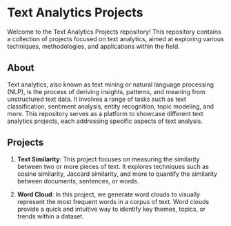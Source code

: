 # Text Analytics Projects

Welcome to the Text Analytics Projects repository! This repository contains a collection of projects focused on text analytics, aimed at exploring various techniques, methodologies, and applications within the field.

## About

Text analytics, also known as text mining or natural language processing (NLP), is the process of deriving insights, patterns, and meaning from unstructured text data. It involves a range of tasks such as text classification, sentiment analysis, entity recognition, topic modeling, and more. This repository serves as a platform to showcase different text analytics projects, each addressing specific aspects of text analysis.

## Projects

1. **Text Similarity**: This project focuses on measuring the similarity between two or more pieces of text. It explores techniques such as cosine similarity, Jaccard similarity, and more to quantify the similarity between documents, sentences, or words.

2. **Word Cloud**: In this project, we generate word clouds to visually represent the most frequent words in a corpus of text. Word clouds provide a quick and intuitive way to identify key themes, topics, or trends within a dataset.
